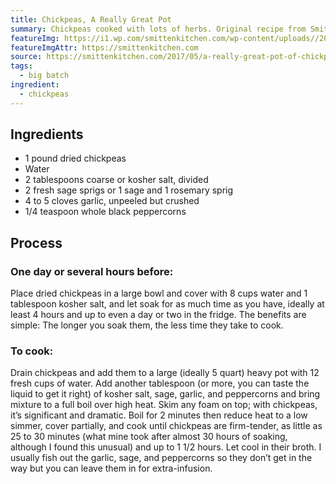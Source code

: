 ```yaml
---
title: Chickpeas, A Really Great Pot
summary: Chickpeas cooked with lots of herbs. Original recipe from Smitten Kitchen.
featureImg: https://i1.wp.com/smittenkitchen.com/wp-content/uploads//2017/05/a-really-great-pot-of-chickpeas.jpg
featureImgAttr: https://smittenkitchen.com
source: https://smittenkitchen.com/2017/05/a-really-great-pot-of-chickpeas/
tags:
  - big batch
ingredient:
  - chickpeas
---
```


## Ingredients

- 1 pound dried chickpeas
- Water
- 2 tablespoons coarse or kosher salt, divided
- 2 fresh sage sprigs or 1 sage and 1 rosemary sprig
- 4 to 5 cloves garlic, unpeeled but crushed
- 1/4 teaspoon whole black peppercorns

## Process

### One day or several hours before:

Place dried chickpeas in a large bowl and cover with 8 cups water and 1 tablespoon kosher salt, and let soak for as much time as you have, ideally at least 4 hours and up to even a day or two in the fridge. The benefits are simple: The longer you soak them, the less time they take to cook.

### To cook:

Drain chickpeas and add them to a large (ideally 5 quart) heavy pot with 12 fresh cups of water. Add another tablespoon (or more, you can taste the liquid to get it right) of kosher salt, sage, garlic, and peppercorns and bring mixture to a full boil over high heat. Skim any foam on top; with chickpeas, it’s significant and dramatic. Boil for 2 minutes then reduce heat to a low simmer, cover partially, and cook until chickpeas are firm-tender, as little as 25 to 30 minutes (what mine took after almost 30 hours of soaking, although I found this unusual) and up to 1 1/2 hours. Let cool in their broth. I usually fish out the garlic, sage, and peppercorns so they don’t get in the way but you can leave them in for extra-infusion.
